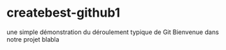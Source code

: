 # createbest-github1
une simple démonstration du déroulement typique de Git
 Bienvenue dans notre projet  blabla